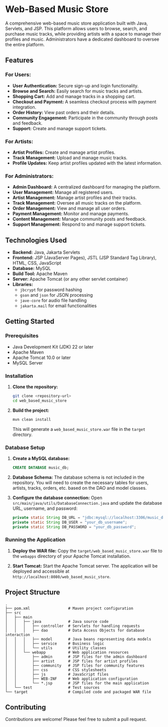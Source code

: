 # Web-Based Music Store

A comprehensive web-based music store application built with Java, Servlets, and JSP. This platform allows users to browse, search, and purchase music tracks, while providing artists with a space to manage their profiles and music. Administrators have a dedicated dashboard to oversee the entire platform.

## Features

### For Users:
- **User Authentication:** Secure sign-up and login functionality.
- **Browse and Search:** Easily search for music tracks and artists.
- **Shopping Cart:** Add and manage tracks in a shopping cart.
- **Checkout and Payment:** A seamless checkout process with payment integration.
- **Order History:** View past orders and their details.
- **Community Engagement:** Participate in the community through posts and feedback.
- **Support:** Create and manage support tickets.

### For Artists:
- **Artist Profiles:** Create and manage artist profiles.
- **Track Management:** Upload and manage music tracks.
- **Profile Updates:** Keep artist profiles updated with the latest information.

### For Administrators:
- **Admin Dashboard:** A centralized dashboard for managing the platform.
- **User Management:** Manage all registered users.
- **Artist Management:** Manage artist profiles and their tracks.
- **Track Management:** Oversee all music tracks on the platform.
- **Order Management:** View and manage all user orders.
- **Payment Management:** Monitor and manage payments.
- **Content Management:** Manage community posts and feedback.
- **Support Management:** Respond to and manage support tickets.

## Technologies Used

- **Backend:** Java, Jakarta Servlets
- **Frontend:** JSP (JavaServer Pages), JSTL (JSP Standard Tag Library), HTML, CSS, JavaScript
- **Database:** MySQL
- **Build Tool:** Apache Maven
- **Server:** Apache Tomcat (or any other servlet container)
- **Libraries:**
    - `jbcrypt` for password hashing
    - `gson` and `json` for JSON processing
    - `jave-core` for audio file handling
    - `jakarta.mail` for email functionalities

## Getting Started

### Prerequisites

- Java Development Kit (JDK) 22 or later
- Apache Maven
- Apache Tomcat 10.0 or later
- MySQL Server

### Installation

1. **Clone the repository:**
   ```sh
   git clone <repository-url>
   cd web_based_music_store
   ```
2. **Build the project:**
   ```sh
   mvn clean install
   ```
   This will generate a `web_based_music_store.war` file in the `target` directory.

### Database Setup

1. **Create a MySQL database:**
   ```sql
   CREATE DATABASE music_db;
   ```
2. **Database Schema:**
   The database schema is not included in the repository. You will need to create the necessary tables for users, artists, tracks, orders, etc. based on the DAO and model classes.

3. **Configure the database connection:**
   Open `src/main/java/utils/DatabaseConnection.java` and update the database URL, username, and password:
   ```java
   private static String DB_URL = "jdbc:mysql://localhost:3306/music_db?allowPublicKeyRetrieval=true&useSSL=false&serverTimezone=UTC";
   private static String DB_USER = "your_db_username";
   private static String DB_PASSWORD = "your_db_password";
   ```

### Running the Application

1. **Deploy the WAR file:**
   Copy the `target/web_based_music_store.war` file to the `webapps` directory of your Apache Tomcat installation.

2. **Start Tomcat:**
   Start the Apache Tomcat server. The application will be deployed and accessible at `http://localhost:8080/web_based_music_store`.

## Project Structure

```
.
├── pom.xml                 # Maven project configuration
├── src
│   ├── main
│   │   ├── java            # Java source code
│   │   │   ├── controller  # Servlets for handling requests
│   │   │   ├── dao         # Data Access Objects for database interaction
│   │   │   ├── model       # Java beans representing data models
│   │   │   ├── service     # Business logic
│   │   │   └── utils       # Utility classes
│   │   └── webapp          # Web application resources
│   │       ├── admin       # JSP files for the admin dashboard
│   │       ├── artist      # JSP files for artist profiles
│   │       ├── community   # JSP files for community features
│   │       ├── css         # CSS stylesheets
│   │       ├── js          # JavaScript files
│   │       ├── WEB-INF     # Web application configuration
│   │       └── *.jsp       # JSP files for the main application
│   └── test                # Test sources
└── target                  # Compiled code and packaged WAR file
```

## Contributing

Contributions are welcome! Please feel free to submit a pull request.